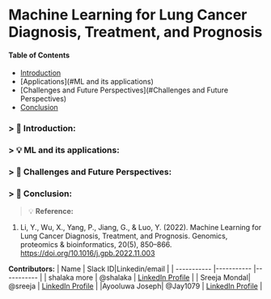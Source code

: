 # Machine Learning for Lung Cancer Diagnosis, Treatment, and Prognosis

#### Table of Contents

- [Introduction](#Introduction)
- [Applications](#ML and its applications)
- [Challenges and Future Perspectives](#Challenges and Future Perspectives)
- [Conclusion](#Conclusion)



### > :memo: **Introduction:**

### >  :bulb: **ML and its applications:**

### > :memo: **Challenges and Future Perspectives:**

### > :memo: **Conclusion:**



> :bulb: **Reference:** 
1. Li, Y., Wu, X., Yang, P., Jiang, G., & Luo, Y. (2022). Machine Learning for Lung Cancer Diagnosis, Treatment, and Prognosis. Genomics, proteomics & bioinformatics, 20(5), 850–866. https://doi.org/10.1016/j.gpb.2022.11.003

**Contributors:**
| Name      | Slack ID|Linkedin/email |
| ----------- |----------- |----------- |
| shalaka more | @shalaka | <a href="https://www.linkedin.com/in/shalaka-more-03277913b/" target="_blank">	LinkedIn Profile</a>  |
| Sreeja Mondal| @sreeja | <a href="https://www.markdownguide.org" target="_blank">	LinkedIn Profile</a> |
|Ayooluwa Joseph| @Jay1079 | <a href="https://www.markdownguide.org" target="_blank">	LinkedIn Profile</a> |
